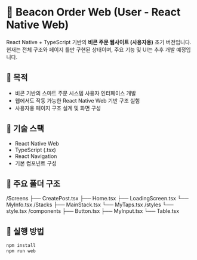 # 📱 Beacon Order Web (User - React Native Web)

React Native + TypeScript 기반의 **비콘 주문 웹사이트 (사용자용)** 초기 버전입니다.  
현재는 전체 구조와 페이지 틀만 구현된 상태이며, 주요 기능 및 UI는 추후 개발 예정입니다.

## 📌 목적

- 비콘 기반의 스마트 주문 시스템 사용자 인터페이스 개발
- 웹에서도 작동 가능한 React Native Web 기반 구조 실험
- 사용자용 페이지 구조 설계 및 화면 구성

## 🔧 기술 스택

- React Native Web
- TypeScript (.tsx)
- React Navigation
- 기본 컴포넌트 구성

## 📁 주요 폴더 구조

/Screens
├── CreatePost.tsx
├── Home.tsx
├── LoadingScreen.tsx
└── MyInfo.tsx
/Stacks
├── MainStack.tsx
└── MyTaps.tsx
/styles
└── style.tsx
/components
├── Button.tsx
├── MyInput.tsx
└── Table.tsx

## 🚀 실행 방법

```bash
npm install
npm run web
